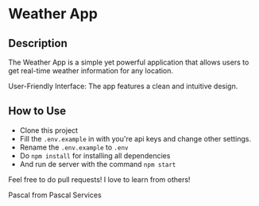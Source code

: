 # Weather App

## Description
The Weather App is a simple yet powerful application that allows users to get real-time weather information for any location.

User-Friendly Interface: The app features a clean and intuitive design.

## How to Use
- Clone this project
- Fill the `.env.example` in with you're api keys and change other settings.
- Rename the `.env.example` to `.env`
- Do `npm install` for installing all dependencies
- And run de server with the command `npm start`

Feel free to do pull requests! I love to learn from others!

Pascal from Pascal Services
